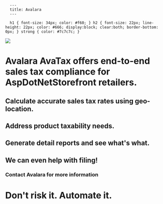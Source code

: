 
      ---
      title: Avalara
      ---

      h1 { font-size: 34px; color: #f60; } h2 { font-size: 22px; line-height: 22px; color: #666; display:block; clear:both; border-bottom: 0px; } strong { color: #7c7c7c; }

![](//aspdotnetstorefront.com/images/partners/Avalara-Logo-RGB.png)  

Avalara AvaTax offers end-to-end sales tax compliance for AspDotNetStorefront retailers.
========================================================================================

  

Calculate accurate sales tax rates using geo-location.
------------------------------------------------------

Address product taxability needs.
---------------------------------

Generate detail reports and see what's what.
--------------------------------------------

We can even help with filing!
-----------------------------

### Contact Avalara for more information

  

Don't risk it. Automate it.
===========================
      